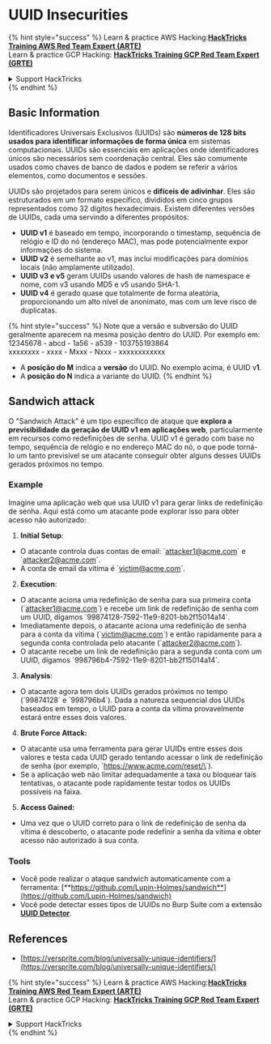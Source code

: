 # UUID Insecurities

{% hint style="success" %}
Learn & practice AWS Hacking:<img src="/.gitbook/assets/arte.png" alt="" data-size="line">[**HackTricks Training AWS Red Team Expert (ARTE)**](https://training.hacktricks.xyz/courses/arte)<img src="/.gitbook/assets/arte.png" alt="" data-size="line">\
Learn & practice GCP Hacking: <img src="/.gitbook/assets/grte.png" alt="" data-size="line">[**HackTricks Training GCP Red Team Expert (GRTE)**<img src="/.gitbook/assets/grte.png" alt="" data-size="line">](https://training.hacktricks.xyz/courses/grte)

<details>

<summary>Support HackTricks</summary>

* Check the [**subscription plans**](https://github.com/sponsors/carlospolop)!
* **Join the** 💬 [**Discord group**](https://discord.gg/hRep4RUj7f) or the [**telegram group**](https://t.me/peass) or **follow** us on **Twitter** 🐦 [**@hacktricks\_live**](https://twitter.com/hacktricks\_live)**.**
* **Share hacking tricks by submitting PRs to the** [**HackTricks**](https://github.com/carlospolop/hacktricks) and [**HackTricks Cloud**](https://github.com/carlospolop/hacktricks-cloud) github repos.

</details>
{% endhint %}

## Basic Information

Identificadores Universais Exclusivos (UUIDs) são **números de 128 bits usados para identificar informações de forma única** em sistemas computacionais. UUIDs são essenciais em aplicações onde identificadores únicos são necessários sem coordenação central. Eles são comumente usados como chaves de banco de dados e podem se referir a vários elementos, como documentos e sessões.

UUIDs são projetados para serem únicos e **difíceis de adivinhar**. Eles são estruturados em um formato específico, divididos em cinco grupos representados como 32 dígitos hexadecimais. Existem diferentes versões de UUIDs, cada uma servindo a diferentes propósitos:

* **UUID v1** é baseado em tempo, incorporando o timestamp, sequência de relógio e ID do nó (endereço MAC), mas pode potencialmente expor informações do sistema.
* **UUID v2** é semelhante ao v1, mas inclui modificações para domínios locais (não amplamente utilizado).
* **UUID v3 e v5** geram UUIDs usando valores de hash de namespace e nome, com v3 usando MD5 e v5 usando SHA-1.
* **UUID v4** é gerado quase que totalmente de forma aleatória, proporcionando um alto nível de anonimato, mas com um leve risco de duplicatas.

{% hint style="success" %}
Note que a versão e subversão do UUID geralmente aparecem na mesma posição dentro do UUID. Por exemplo em:\
12345678 - abcd - 1a56 - a539 - 103755193864\
xxxxxxxx  - xxxx - Mxxx - Nxxx - xxxxxxxxxxxx

* A **posição do M** indica a **versão** do UUID. No exemplo acima, é UUID v**1**.
* A **posição do N** indica a variante do UUID.
{% endhint %}

## Sandwich attack

O "Sandwich Attack" é um tipo específico de ataque que **explora a previsibilidade da geração de UUID v1 em aplicações web**, particularmente em recursos como redefinições de senha. UUID v1 é gerado com base no tempo, sequência de relógio e no endereço MAC do nó, o que pode torná-lo um tanto previsível se um atacante conseguir obter alguns desses UUIDs gerados próximos no tempo.

### Example

Imagine uma aplicação web que usa UUID v1 para gerar links de redefinição de senha. Aqui está como um atacante pode explorar isso para obter acesso não autorizado:

1. **Initial Setup**:

* O atacante controla duas contas de email: \`attacker1@acme.com\` e \`attacker2@acme.com\`.
* A conta de email da vítima é \`victim@acme.com\`.

2. **Execution**:

* O atacante aciona uma redefinição de senha para sua primeira conta (\`attacker1@acme.com\`) e recebe um link de redefinição de senha com um UUID, digamos \`99874128-7592-11e9-8201-bb2f15014a14\`.
* Imediatamente depois, o atacante aciona uma redefinição de senha para a conta da vítima (\`victim@acme.com\`) e então rapidamente para a segunda conta controlada pelo atacante (\`attacker2@acme.com\`).
* O atacante recebe um link de redefinição para a segunda conta com um UUID, digamos \`998796b4-7592-11e9-8201-bb2f15014a14\`.

3. **Analysis**:

* O atacante agora tem dois UUIDs gerados próximos no tempo (\`99874128\` e \`998796b4\`). Dada a natureza sequencial dos UUIDs baseados em tempo, o UUID para a conta da vítima provavelmente estará entre esses dois valores.

4. **Brute Force Attack:**

* O atacante usa uma ferramenta para gerar UUIDs entre esses dois valores e testa cada UUID gerado tentando acessar o link de redefinição de senha (por exemplo, \`https://www.acme.com/reset/\<generated-UUID>\`).
* Se a aplicação web não limitar adequadamente a taxa ou bloquear tais tentativas, o atacante pode rapidamente testar todos os UUIDs possíveis na faixa.

5. **Access Gained:**

* Uma vez que o UUID correto para o link de redefinição de senha da vítima é descoberto, o atacante pode redefinir a senha da vítima e obter acesso não autorizado à sua conta.

### Tools

* Você pode realizar o ataque sandwich automaticamente com a ferramenta: [**https://github.com/Lupin-Holmes/sandwich**](https://github.com/Lupin-Holmes/sandwich)
* Você pode detectar esses tipos de UUIDs no Burp Suite com a extensão [**UUID Detector**](https://portswigger.net/bappstore/65f32f209a72480ea5f1a0dac4f38248).

## References

* [https://versprite.com/blog/universally-unique-identifiers/](https://versprite.com/blog/universally-unique-identifiers/)

{% hint style="success" %}
Learn & practice AWS Hacking:<img src="/.gitbook/assets/arte.png" alt="" data-size="line">[**HackTricks Training AWS Red Team Expert (ARTE)**](https://training.hacktricks.xyz/courses/arte)<img src="/.gitbook/assets/arte.png" alt="" data-size="line">\
Learn & practice GCP Hacking: <img src="/.gitbook/assets/grte.png" alt="" data-size="line">[**HackTricks Training GCP Red Team Expert (GRTE)**<img src="/.gitbook/assets/grte.png" alt="" data-size="line">](https://training.hacktricks.xyz/courses/grte)

<details>

<summary>Support HackTricks</summary>

* Check the [**subscription plans**](https://github.com/sponsors/carlospolop)!
* **Join the** 💬 [**Discord group**](https://discord.gg/hRep4RUj7f) or the [**telegram group**](https://t.me/peass) or **follow** us on **Twitter** 🐦 [**@hacktricks\_live**](https://twitter.com/hacktricks\_live)**.**
* **Share hacking tricks by submitting PRs to the** [**HackTricks**](https://github.com/carlospolop/hacktricks) and [**HackTricks Cloud**](https://github.com/carlospolop/hacktricks-cloud) github repos.

</details>
{% endhint %}
